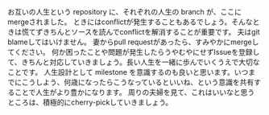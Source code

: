お互いの人生という repository に、それぞれの人生の branch が、ここにmergeされました。
ときにはconflictが発生することもあるでしょう。そんなときは慌てずきちんとソースを読んでconflictを解消することが重要です。
夫はgit blameしてはいけません。
妻からpull requestがあったら、すみやかにmergeしてください。
何か困ったことや問題が発生したらうやむやにせずIssueを登録して、きちんと対応していきましょう。長い人生を一緒に歩んでいくうえで大切なことです。
人生設計として milestone を意識するのも良いと思います。いつまでにこうしよう、何歳になったらこうなっているといいね、という意識を共有することで人生がより豊かになります。
周りの夫婦を見て、これはいいなと思うところは、積極的にcherry-pickしていきましょう。

